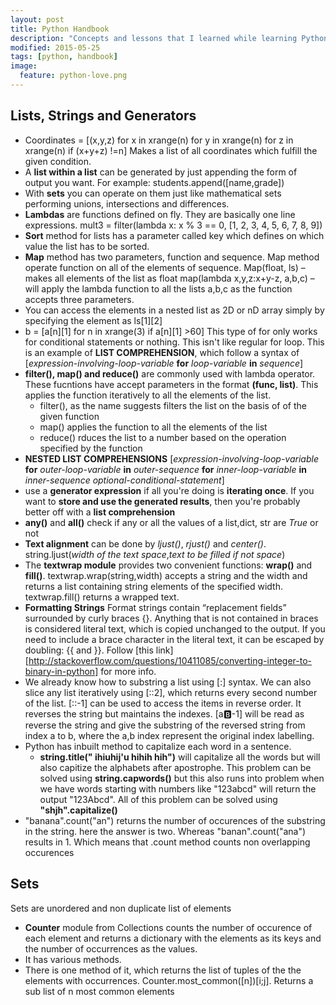 ```yaml
---
layout: post
title: Python Handbook
description: "Concepts and lessons that I learned while learning Python."
modified: 2015-05-25
tags: [python, handbook]
image:
  feature: python-love.png
---
```



## Lists, Strings and Generators
* Coordinates = [(x,y,z) for x in xrange(n) for y in xrange(n) for z in xrange(n) if (x+y+z) !=n] Makes a list of all coordinates which fulfill the given condition.
* A **list within a list** can be generated by just appending the form of output you want. For example: students.append([name,grade])
* With **sets** you can operate on them just like mathematical sets performing unions, intersections and differences.
* **Lambdas** are functions defined on fly. They are basically one line expressions.
mult3 = filter(lambda x: x % 3 == 0, [1, 2, 3, 4, 5, 6, 7, 8, 9])
* **Sort** method for lists has a parameter called key which defines on which value the list has to be sorted.
* **Map** method has two parameters, function and sequence. Map method operate function on all of the elements of sequence.
Map(float, ls) – makes all  elements of the list as float
map(lambda x,y,z:x+y-z, a,b,c) – will apply the lambda function to all the lists a,b,c as the function accepts three parameters.
* You can access the elements in a nested list as 2D or nD array simply by specifying the element as ls[1][2]
* b = [a[n][1] for n in xrange(3) if a[n][1] >60] This type of for only works for conditional statements or nothing. This isn't like regular for loop. This is an example of **LIST COMPREHENSION**, which follow a syntax of [*expression-involving-loop-variable* **for** *loop-variable* **in** *sequence*]
* **filter(), map() and reduce()** are commonly used with lambda operator. These fucntions have accept parameters in the format **(func, list)**. This applies the function iteratively to all the elements of the list.
  * filter(), as the name suggests filters the list on the basis of of the given function
  * map() applies the function to all the elements of the list
  * reduce() rduces the list to a number based on the operation specified by the function
* **NESTED LIST COMPREHENSIONS** [*expression-involving-loop-variable* **for** *outer-loop-variable* **in** *outer-sequence* **for** *inner-loop-variable* **in** *inner-sequence* *optional-conditional-statement*]
* use a **generator expression** if all you're doing is **iterating once**. If you want to **store and use the generated results**, then you're probably better off with a **list comprehension**
* **any()** and **all()** check if any or all the values of a list,dict, str are *True* or not
* **Text alignment** can be done by *ljust()*, *rjust()* and *center()*. string.ljust(*width of the text space*,*text to be filled if not space*)
* The **textwrap module** provides two convenient functions: **wrap()** and **fill()**. textwrap.wrap(string,width) accepts a string and the width and returns a list containing string elements of the specified width. textwrap.fill() returns a wrapped text.
* **Formatting Strings** Format strings contain “replacement fields” surrounded by curly braces {}. Anything that is not contained in braces is considered literal text, which is copied unchanged to the output. If you need to include a brace character in the literal text, it can be escaped by doubling: {{ and }}. Follow [this link][http://stackoverflow.com/questions/10411085/converting-integer-to-binary-in-python] for more info.
* We already know how to substring a list using [:] syntax. We can also slice any list iteratively using [::2], which returns every second number of the list. [::-1] can be used to access the items in reverse order. It reverses the string but maintains the indexes. [a:b:-1] will be read as reverse the string and give the substring of the reversed string from index a to b, where the a,b index represent the original index labelling.
* Python has inbuilt method to capitalize each word in a sentence.
    * **string.title(" ihiuhij'u hihih hih")** will capitalize all the words but will also capitize the alphabets after apostrophe. This problem can be solved using **string.capwords()** but this also runs into problem when we have words starting with numbers like "123abcd" will return the output "123Abcd". All of this problem can be solved using **"shjh".capitalize()**
* "banana".count("an") returns the number of occurences of the substring in the string. here the answer is two. Whereas "banan".count("ana") results in 1. Which means that .count method counts non overlapping occurences

## Sets
 Sets are unordered and non duplicate list of elements
* **Counter** module from Collections counts the number of occurence of each element and returns a dictionary with the elements as its keys and the number of occurrences as the values.
 * It has various methods.
 * There is one method of it, which returns the list of tuples of the the elements with occurrences. Counter.most_common([n])[i;j]. Returns a sub list of n most common elements
